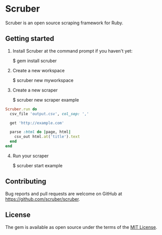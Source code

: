 # Scruber

Scruber is an open source scraping framework for Ruby.

## Getting started

1. Install Scruber at the command prompt if you haven't yet:

    $ gem install scruber

2. Create a new workspace

    $ scruber new myworkspace

3. Create a new scraper

    $ scruber new scraper example


```ruby
Scruber.run do
  csv_file 'output.csv', col_sep: ','

  get 'http://example.com'

  parse :html do |page, html|
    csv_out html.at('title').text
  end
end
```

4. Run your scraper

    $ scruber start example


## Contributing

Bug reports and pull requests are welcome on GitHub at https://github.com/scruber/scruber.

## License

The gem is available as open source under the terms of the [MIT License](http://opensource.org/licenses/MIT).
